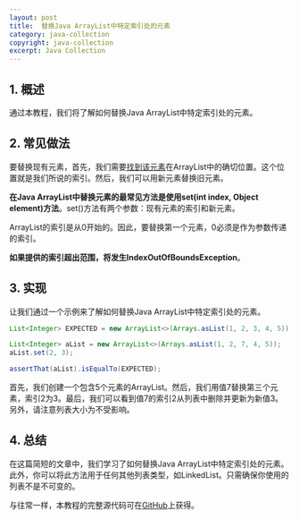 ```yaml
---
layout: post
title:  替换Java ArrayList中特定索引处的元素
category: java-collection
copyright: java-collection
excerpt: Java Collection
---
```


## 1. 概述

通过本教程，我们将了解如何替换Java ArrayList中特定索引处的元素。

## 2. 常见做法

要替换现有元素，首先，我们需要[找到该元素](https://www.baeldung.com/find-list-element-java)在ArrayList中的确切位置。这个位置就是我们所说的索引。然后，我们可以用新元素替换旧元素。

**在Java ArrayList中替换元素的最常见方法是使用set(int index, Object element)方法**。set()方法有两个参数：现有元素的索引和新元素。

ArrayList的索引是从0开始的。因此，要替换第一个元素，0必须是作为参数传递的索引。

**如果提供的索引超出范围，将发生IndexOutOfBoundsException**。

## 3. 实现

让我们通过一个示例来了解如何替换Java ArrayList中特定索引处的元素。

```java
List<Integer> EXPECTED = new ArrayList<>(Arrays.asList(1, 2, 3, 4, 5));

List<Integer> aList = new ArrayList<>(Arrays.asList(1, 2, 7, 4, 5));
aList.set(2, 3);

assertThat(aList).isEqualTo(EXPECTED);
```

首先，我们创建一个包含5个元素的ArrayList。然后，我们用值7替换第三个元素，索引2为3。最后，我们可以看到值7的索引2从列表中删除并更新为新值3。另外，请注意列表大小为不受影响。

## 4. 总结

在这篇简短的文章中，我们学习了如何替换Java ArrayList中特定索引处的元素。此外，你可以将此方法用于任何其他列表类型，如LinkedList。只需确保你使用的列表不是不可变的。

与往常一样，本教程的完整源代码可在[GitHub](https://github.com/tuyucheng7/taketoday-tutorial4j/tree/master/java-core-modules/java-collections-list-4)上获得。